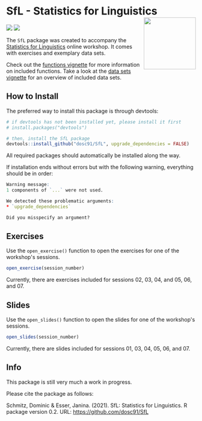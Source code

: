 # SfL - Statistics for Linguistics <img src='https://github.com/dosc91/SfL/blob/gh-pages/logo/sfl_logo.svg' align="right" height="138" />

<!-- badges: start -->
![](https://img.shields.io/badge/version-0.2-FFA70B.svg)
![](https://img.shields.io/github/last-commit/dosc91/SfL)
<!-- badges: end -->

The `SfL` package was created to accompany the <a href="https://forensic-linguistics-sc.com/workshop/" target="_blank">Statistics for Linguistics</a> online workshop. It comes with exercises and exemplary data sets.

Check out the [functions vignette](https://htmlpreview.github.io/?https://github.com/dosc91/SfL/blob/main/vignettes/functions.html) for more information on included functions. Take a look at the [data sets vignette](https://htmlpreview.github.io/?https://github.com/dosc91/SfL/blob/main/vignettes/data_sets.html) for an overview of included data sets.

## How to Install

The preferred way to install this package is through devtools:

```r
# if devtools has not been installed yet, please install it first
# install.packages("devtools")

# then, install the SfL package
devtools::install_github("dosc91/SfL", upgrade_dependencies = FALSE)
```

All required packages should automatically be installed along the way.

If installation ends without errors but with the following warning, everything should be in order:

```r
Warning message:
1 components of `...` were not used.

We detected these problematic arguments:
* `upgrade_dependencies`

Did you misspecify an argument? 
```

## Exercises

Use the `open_exercise()` function to open the exercises for one of the workshop's sessions.

```r
open_exercise(session_number)
```

Currently, there are exercises included for sessions 02, 03, 04, and 05, 06, and 07. 


## Slides

Use the `open_slides()` function to open the slides for one of the workshop's sessions.

```r
open_slides(session_number)
```

Currently, there are slides included for sessions 01, 03, 04, 05, 06, and 07. 


## Info

This package is still very much a work in progress.

Please cite the package as follows:

Schmitz, Dominic & Esser, Janina. (2021). SfL: Statistics for Linguistics. R package version 0.2. URL: https://github.com/dosc91/SfL
